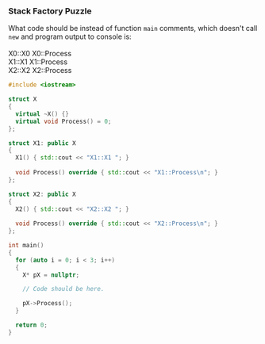 ### Stack Factory Puzzle

What code should be instead of function `main` comments, which doesn't call `new` and program output to console is:<br/><br/>
X0::X0 X0::Process<br/>
X1::X1 X1::Process<br/>
X2::X2 X2::Process<br/>

```C++
#include <iostream>

struct X
{
  virtual ~X() {}
  virtual void Process() = 0;
};

struct X1: public X
{
  X1() { std::cout << "X1::X1 "; }
    
  void Process() override { std::cout << "X1::Process\n"; }
};

struct X2: public X
{
  X2() { std::cout << "X2::X2 "; }
    
  void Process() override { std::cout << "X2::Process\n"; }
};

int main()
{
  for (auto i = 0; i < 3; i++)
  {
    X* pX = nullptr;

    // Code should be here.

    pX->Process();
  }

  return 0;
}
